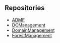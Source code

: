 ## Repositories

+ [ADMF](https://github.com/ActiveDirectoryManagementFramework/ADMF/)
+ [DCManagement](https://github.com/ActiveDirectoryManagementFramework/DCManagement/)
+ [DomainManagement](https://github.com/ActiveDirectoryManagementFramework/DomainManagement/)
+ [ForestManagement](https://github.com/ActiveDirectoryManagementFramework/ForestManagement/)
